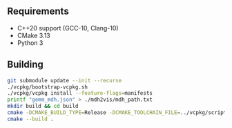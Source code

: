## Requirements

- C++20 support (GCC-10, Clang-10)
- CMake 3.13
- Python 3

## Building

```bash
git submodule update --init --recurse
./vcpkg/bootstrap-vcpkg.sh
./vcpkg/vcpkg install --feature-flags=manifests
printf "gemm_mdh.json" > ./mdh2vis/mdh_path.txt
mkdir build && cd build
cmake -DCMAKE_BUILD_TYPE=Release -DCMAKE_TOOLCHAIN_FILE=../vcpkg/scripts/buildsystems/vcpkg.cmake ..
cmake --build .
```